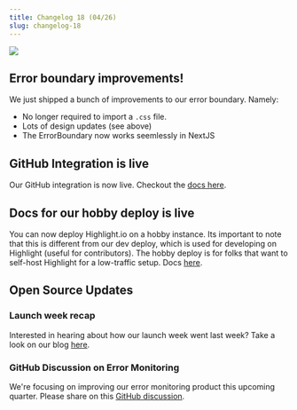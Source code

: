 ```yaml
---
title: Changelog 18 (04/26)
slug: changelog-18
---
```


![](https://user-images.githubusercontent.com/20292680/234690301-9fcf51a0-cf1d-4c22-b5e6-0915640bd7ec.png)

## Error boundary improvements!
We just shipped a bunch of improvements to our error boundary. Namely:
- No longer required to import a `.css` file.
- Lots of design updates (see above)
- The ErrorBoundary now works seemlessly in NextJS

## GitHub Integration is live
Our GitHub integration is now live. Checkout the [docs here](https://www.highlight.io/docs/general/integrations/github-integration).

## Docs for our hobby deploy is live
You can now deploy Highlight.io on a hobby instance. Its important to note that this is different from our dev deploy, which is used for developing on Highlight (useful for contributors). The hobby deploy is for folks that want to self-host Highlight for a low-traffic setup. Docs [here](https://www.highlight.io/docs/getting-started/self-host/self-hosted-hobby-guide).

## Open Source Updates
### Launch week recap
Interested in hearing about how our launch week went last week? Take a look on our blog [here](https://www.highlight.io/blog/tag/launch-week-1).
### GitHub Discussion on Error Monitoring
We're focusing on improving our error monitoring product this upcoming quarter. Please share on this [GitHub discussion](https://github.com/highlight/highlight/discussions/5099).
    
